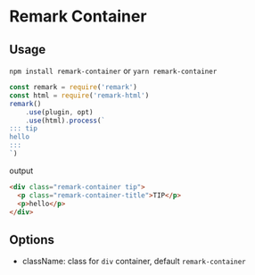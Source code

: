 # Remark Container

## Usage

`npm install remark-container`
or
`yarn remark-container`

```javascript
const remark = require('remark')
const html = require('remark-html')
remark()
    .use(plugin, opt)
    .use(html).process(`
::: tip
hello
:::
`)
```

output

```html
<div class="remark-container tip">
  <p class="remark-container-title">TIP</p>
  <p>hello</p>
</div>
```

## Options

- className: class for `div` container, default `remark-container`
